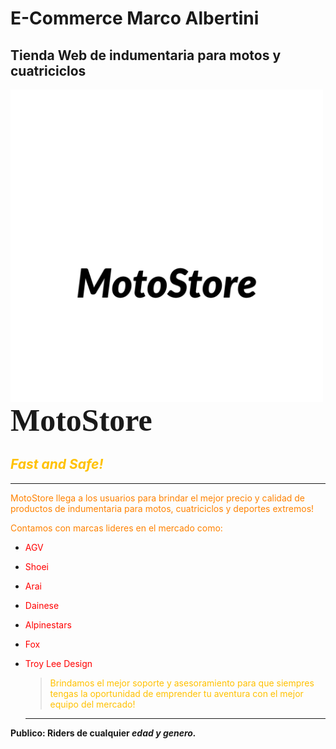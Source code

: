 <style>
    
smoky-black {color: #0a0903ff;}
red {color: #ff0000ff;}
orange {color: #ff8200ff;}
amber {color: #ffc100ff;}
banana-mania {color: #ffeaaeff;}
img[alt=MotoStoreLogo] { width: 500px;
                        display: flex; }
</style>

# E-Commerce Marco Albertini
## Tienda Web de indumentaria para motos y cuatriciclos
![MotoStoreLogo](assets/images/MotoStore-logos_white.png)
<span style="color:amber;font-family: Trebuchet MS;font-weight:900;font-size:50px">
     MotoStore
</span>

## <amber>*Fast and Safe!*
---
<orange>MotoStore llega a los usuarios para brindar el mejor precio y calidad de productos de indumentaria para motos, cuatriciclos y deportes extremos!

<orange>Contamos con marcas lideres en el mercado como:
- <red>AGV
- <red>Shoei
- <red>Arai
- <red>Dainese
- <red>Alpinestars
- <red>Fox
- <red>Troy Lee Design
  
  > <amber>Brindamos el mejor soporte y asesoramiento para que siempres tengas la oportunidad de emprender tu aventura con el mejor equipo del mercado!

  ---
<yellow>**Publico: Riders de cualquier *edad y genero.***
   



